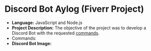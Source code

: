 # Discord Bot Aylog (Fiverr Project)

* **Language:** JavaScript and Node.js
* **Project Description:** The objective of the project was to develop a Discord Bot with the requested [commands](/commands).
* Commands:
* **Discord Bot Image:**
> <img src="">
